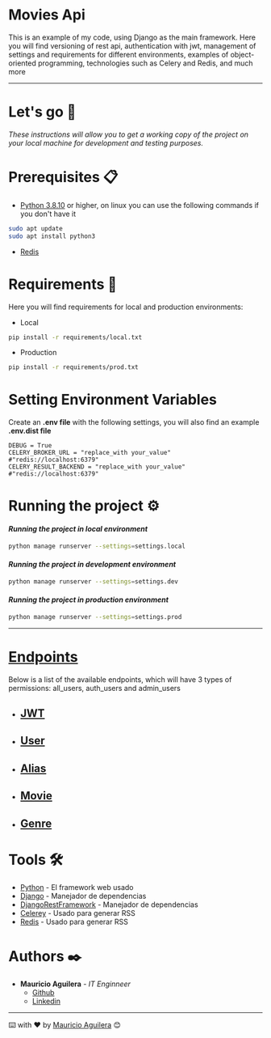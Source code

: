 Movies Api
==========

This is an example of my code, using Django as the main framework. Here you will find versioning of rest api, authentication with jwt, management of settings and requirements for different environments, examples of object-oriented programming, technologies such as Celery and Redis, and much more

---

# Let's go 🚀

_These instructions will allow you to get a working copy of the project on your local machine for development and testing purposes._

# Prerequisites 📋

- [Python 3.8.10](https://rometools.github.io/rome/) or higher, on linux you can use the following commands if you don't have it

```bash
sudo apt update
sudo apt install python3
```

- [Redis](https://redis.io/docs/getting-started/installation/install-redis-on-linux/)
  
# Requirements 🔧

  Here you will find requirements for local and production environments:

- Local

```bash
pip install -r requirements/local.txt 
```

- Production

```bash
pip install -r requirements/prod.txt 
```

# Setting Environment Variables

Create an **.env file** with the following settings, you will also find an example **.env.dist file**

```
DEBUG = True
CELERY_BROKER_URL = "replace_with your_value" #"redis://localhost:6379"
CELERY_RESULT_BACKEND = "replace_with your_value" #"redis://localhost:6379"
```

# Running the project ⚙️

#### _Running the project in local environment_

```bash
python manage runserver --settings=settings.local
```

#### _Running the project in development environment_

```bash
python manage runserver --settings=settings.dev
```

#### _Running the project in production environment_

```bash
python manage runserver --settings=settings.prod
```

---

# [Endpoints](extra/ENDPOINTS.md)

Below is a list of the available endpoints, which will have 3 types of permissions: all_users, auth_users and admin_users

- ## [JWT](extra/ENDPOINTS.md#jwt)

- ## [User](extra/ENDPOINTS.md#user)

- ## [Alias](extra/ENDPOINTS.md#alias)

- ## [Movie](extra/ENDPOINTS.md#movie)

- ## [Genre](extra/ENDPOINTS.md#genre)

# Tools 🛠️

- [Python](http://www.dropwizard.io/1.0.2/docs/) - El framework web usado
- [Django](https://maven.apache.org/) - Manejador de dependencias
- [DjangoRestFramework](https://maven.apache.org/) - Manejador de dependencias
- [Celerey](https://rometools.github.io/rome/) - Usado para generar RSS
- [Redis](https://rometools.github.io/rome/) - Usado para generar RSS

# Authors ✒️

- **Mauricio Aguilera** - _IT Enginneer_
  - [Github](https://github.com/maguilera0810)
  - [Linkedin](https://www.linkedin.com/in/maguilera-jaramillo/)

---
⌨️ with ❤️ by [Mauricio Aguilera](https://github.com/maguilera0810) 😊
